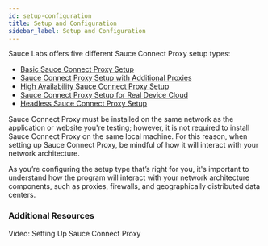 ```yaml
---
id: setup-configuration
title: Setup and Configuration
sidebar_label: Setup and Configuration
---
```


Sauce Labs offers five different Sauce Connect Proxy setup types:
* [Basic Sauce Connect Proxy Setup](/secure-connections/sauce-connect/setup-configuration/basic-setup)
* [Sauce Connect Proxy Setup with Additional Proxies](/secure-connections/sauce-connect/setup-configuration/additional-proxies)
* [High Availability Sauce Connect Proxy Setup](/secure-connections/sauce-connect/setup-configuration/high-availability)
* [Sauce Connect Proxy Setup for Real Device Cloud](/secure-connections/sauce-connect/setup-configuration/specialized-environments)
* [Headless Sauce Connect Proxy Setup](/secure-connections/sauce-connect/setup-configuration/specialized-environments)

Sauce Connect Proxy must be installed on the same network as the application or website you're testing; however, it is not required to install Sauce Connect Proxy on the same local machine. For this reason, when setting up Sauce Connect Proxy, be mindful of how it will interact with your network architecture.

As you’re configuring the setup type that’s right for you, it's important to understand how the program will interact with your network architecture components, such as proxies, firewalls, and geographically distributed data centers.

### Additional Resources
Video: Setting Up Sauce Connect Proxy
